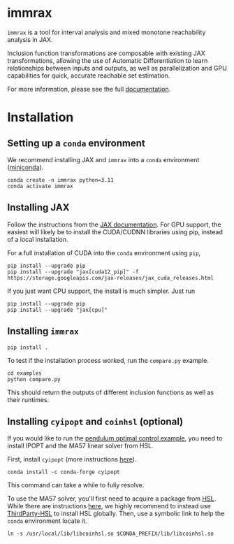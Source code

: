# immrax
`immrax` is a tool for interval analysis and mixed monotone reachability analysis in JAX.

Inclusion function transformations are composable with existing JAX transformations, allowing the use of Automatic Differentiation to learn relationships between inputs and outputs, as well as parallelization and GPU capabilities for quick, accurate reachable set estimation.

For more information, please see the full [documentation](https://immrax.readthedocs.io).

# Installation

## Setting up a `conda` environment

We recommend installing JAX and `immrax` into a `conda` environment ([miniconda](https://docs.conda.io/projects/miniconda/en/latest/)).
```shell
conda create -n immrax python=3.11
conda activate immrax
```

## Installing JAX

Follow the instructions from the [JAX documentation](https://jax.readthedocs.io/en/latest/installation.html). For GPU support, the easiest will likely be to install the CUDA/CUDNN libraries using pip, instead of a local installation. 

For a full installation of CUDA into the `conda` environment using `pip`,
```shell
pip install --upgrade pip
pip install --upgrade "jax[cuda12_pip]" -f https://storage.googleapis.com/jax-releases/jax_cuda_releases.html
```

If you just want CPU support, the install is much simpler. Just run
```shell
pip install --upgrade pip
pip install --upgrade "jax[cpu]"
```

## Installing `immrax`

```shell
pip install .
```

To test if the installation process worked, run the `compare.py` example.

```shell
cd examples
python compare.py
```

This should return the outputs of different inclusion functions as well as their runtimes.

## Installing `cyipopt` and `coinhsl` (optional)

If you would like to run the [pendulum optimal control example](examples/pendulum/pendulum.ipynb), you need to install IPOPT and the MA57 linear solver from HSL.

First, install `cyipopt` (more instructions [here](https://cyipopt.readthedocs.io/en/stable/install.html)).
```shell
conda install -c conda-forge cyipopt
```
This command can take a while to fully resolve.

To use the MA57 solver, you'll first need to acquire a package from [HSL](https://www.hsl.rl.ac.uk/). While there are instructions [here](https://cyipopt.readthedocs.io/en/stable/install.html#conda-forge-binaries-with-hsl), we highly recommend to instead use [ThirdParty-HSL](https://github.com/coin-or-tools/ThirdParty-HSL) to install HSL globally. 
Then, use a symbolic link to help the `conda` environment locate it.
```shell
ln -s /usr/local/lib/libcoinhsl.so $CONDA_PREFIX/lib/libcoinhsl.so
```
